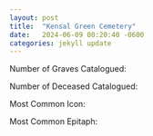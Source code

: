 ```yaml
---
layout: post
title:  "Kensal Green Cemetery"
date:   2024-06-09 00:20:40 -0600
categories: jekyll update
---
```


Number of Graves Catalogued:

Number of Deceased Catalogued:

Most Common Icon:

Most Common Epitaph:
